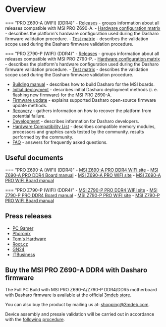 # Overview

<!--

_**TBD**: this page should contain most important information about Dasharo OSF
support for MSI PRO Z690 including presentations, demos, external
resources, reviews etc. Currently it just points to subsecations of the
documentation._

-->

=== "PRO Z690-A (WIFI) (DDR4)"
    - [Releases](../../variants/msi_z690/releases.md) - groups information about
       all releases compatible with MSI PRO Z690-A.
    - [Hardware configuration matrix](../../variants/msi_z690/hardware-matrix.md)
        \- describes the platform's hardware configuration used during the
        Dasharo firmware validation procedure.
    - [Test matrix](../../variants/msi_z690/test-matrix.md) - describes the
       validation scope used during the Dasharo firmware validation procedure.

=== "PRO Z790-P (WIFI) (DDR4)"
    - [Releases](../../variants/msi_z790/releases.md) - groups information about
       all releases compatible with MSI PRO Z790-P.
    - [Hardware configuration matrix](../../variants/msi_z790/hardware-matrix.md)
        \- describes the platform's hardware configuration used during the
        Dasharo firmware validation procedure.
    - [Test matrix](../../variants/msi_z790/test-matrix.md) - describes the
       validation scope used during the Dasharo firmware validation procedure.

* [Building manual](building-manual.md) - describes how to build Dasharo for
    the MSI boards.
* [Initial deployment](initial-deployment.md) - describes initial Dasharo
    deployment methods (i. e. flashing new firmware) for the MSI PRO Z690-A.
* [Firmware update](firmware-update.md) - explains supported Dasharo
    open-source firmware update methods.
* [Recovery](recovery.md) - gathers information on how to recover the platform
    from potential failure.
* [Development](development.md) - describes information for Dasharo developers.
* [Hardware Compatibility List](hcl.md) - describes compatible memory modules,
    processors and graphics cards tested by the community.
    results performed by the community.
* [FAQ](faq.md) - answers for frequently asked questions.

## Useful documents

=== "PRO Z690-A (WIFI) (DDR4)"
    - [MSI Z690-A PRO DDR4 WIFI site](https://www.msi.com/Motherboard/PRO-Z690-A-WIFI-DDR4)
    - [MSI Z690-A PRO DDR4 Board manual](https://download.msi.com/archive/mnu_exe/mb/PROZ690-AWIFIDDR4_PROZ690-ADDR4100x150.pdf)
    - [MSI Z690-A PRO WIFI site](https://www.msi.com/Motherboard/PRO-Z690-A-WIFI)
    - [MSI Z690-A PRO WIFI Board manual](https://download.msi.com/archive/mnu_exe/mb/PROZ690-AWIFI_PROZ690-A100x150.pdf)

=== "PRO Z790-P (WIFI) (DDR4)"
    - [MSI Z790-P PRO DDR4 WIFI site](https://www.msi.com/Motherboard/PRO-Z790-P-WIFI-DDR4)
    - [MSI Z790-P PRO DDR4 Board manual](https://download.msi.com/archive/mnu_exe/mb/PROZ790-PDDR4_PROZ790-PWIFIDDR4.pdf)
    - [MSI Z790-P PRO WIFI site](https://www.msi.com/Motherboard/PRO-Z790-P-WIFI)
    - [MSI Z790-P PRO WIFI Board manual](https://download.msi.com/archive/mnu_exe/mb/PROZ790-P_PROZ790-PWIFI.pdf)

## Press releases

* [PC Gamer](https://www.pcgamer.com/coreboot-on-intel-motherboard/)
* [Phoronix](https://www.phoronix.com/scan.php?page=news_item&px=Coreboot-Start-ADL-MSI-Dasharo)
* [Tom's Hardware](https://www.tomshardware.com/news/msi-z690-a-pro-wifi-coreboot)
* [Root.cz](https://www.root.cz/zpravicky/port-coreboot-na-intel-alder-lake-z690-od-msi/)
* [GN24](https://game-news24.com/2022/04/13/open-source-coreboot-bios-is-ported-to-msi-z690-a-motherboard/)
* [ITBusiness](https://web.archive.org/web/20220413125518/https://itbusiness.com.ua/gamezone/113401-u-etogo-neubivaemogo-bios-s-otkrytym-ishodnym-kodom-ogromnyj-potenczial.html)

## Buy the MSI PRO Z690-A DDR4 with Dasharo firmware

The Full PC Build with MSI PRO Z690-A/Z790-P DDR4/DDR5 motherboard with Dasharo
firmware is available at the official [3mdeb
store](https://shop.3mdeb.com/product-category/dasharo-supported-hardware/).

You can also buy the product by mailing us at:
[shopping@3mdeb.com](mailto:shopping@3mdeb.com).

Device assembly and presale validation will be carried out in accordance with
the [following procedure](../../transparent-validation/msi-z690/presale-assembly-and-validation.md).
